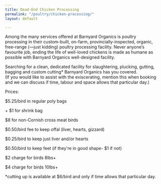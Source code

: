 ```yaml
---
title: Dead-End Chicken Processing
permalink: "/poultry/chicken-processing/"
layout: default

---
```

Among the many services offered at Barnyard Organics is poultry processing in their custom-built, on-farm, provincially-inspected, organic, free-range (––just kidding) poultry processing facility.  Never anyone’s favourite job, ending the life of well-loved chickens is made as humane as possible with Barnyard Organics well-designed facility.

Searching for a clean, dedicated facility for slaughtering, plucking, gutting, bagging and custom cutting* Barnyard Organics has you covered.  
(If you would like to assist with the eviscerating, mention this when booking and we can discuss if time, labour and space allows that particular day.)

Prices:

$5.25/bird in regular poly bags

\+ $1 for shrink bag

$8 for non-Cornish cross meat birds

$0.50/bird fee to keep offal (liver, hearts, gizzard)

$0.25/bird to keep just liver and/or hearts

$0.50/bird to keep feet (if they're in good shape- $1 if not)

$2 charge for birds 8lbs+

$4 charge for birds 10lbs+

\*cutting up is available at $6/bird and only if time allows that particular day.